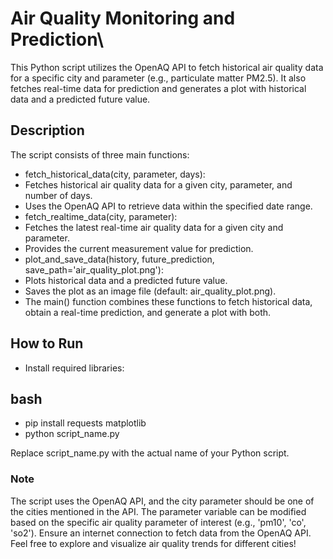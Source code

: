 # Air Quality Monitoring and Prediction\

This Python script utilizes the OpenAQ API to fetch historical air quality data for a specific city and parameter (e.g., particulate matter PM2.5). It also fetches real-time data for prediction and generates a plot with historical data and a predicted future value.

## Description

The script consists of three main functions:

- fetch_historical_data(city, parameter, days):
- Fetches historical air quality data for a given city, parameter, and number of days.
- Uses the OpenAQ API to retrieve data within the specified date range.
- fetch_realtime_data(city, parameter):
- Fetches the latest real-time air quality data for a given city and parameter.
- Provides the current measurement value for prediction.
- plot_and_save_data(history, future_prediction, save_path='air_quality_plot.png'):
- Plots historical data and a predicted future value.
- Saves the plot as an image file (default: air_quality_plot.png).
- The main() function combines these functions to fetch historical data, obtain a real-time prediction, and generate a plot with both.

## How to Run
- Install required libraries:

## bash
- pip install requests matplotlib
- python script_name.py
  
Replace script_name.py with the actual name of your Python script.

### Note
The script uses the OpenAQ API, and the city parameter should be one of the cities mentioned in the API.
The parameter variable can be modified based on the specific air quality parameter of interest (e.g., 'pm10', 'co', 'so2').
Ensure an internet connection to fetch data from the OpenAQ API.
Feel free to explore and visualize air quality trends for different cities!
